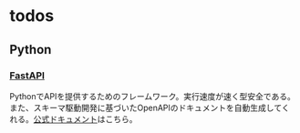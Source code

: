 # todos

## Python

### [FastAPI](fastapi)
PythonでAPIを提供するためのフレームワーク。実行速度が速く型安全である。また、スキーマ駆動開発に基づいたOpenAPIのドキュメントを自動生成してくれる。[公式ドキュメント](https://fastapi.tiangolo.com/ja/)はこちら。
